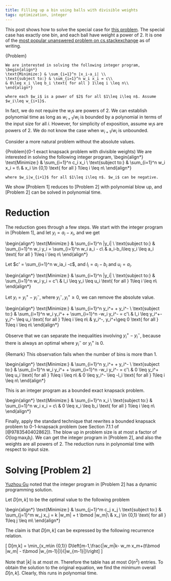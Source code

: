 ```yaml
---
title: Filling up a bin using balls with divisible weights
tags: optimization, integer
---
```


This post shows how to solve the special case for [this problem](http://cs.stackexchange.com/questions/12441/is-it-np-hard-to-fill-up-bins-with-minimum-moves). The special case has exactly one bin, and each ball have weight a power of $2$. It is one of the [most popular unanswered problem on cs.stackexchange](http://cs.stackexchange.com/unanswered) as of writing.

{Problem}

    We are interested in solving the following integer program, 
    \begin{align*}
    \text{Minimize:} & \sum_{i=1}^n |x_i-a_i| \\
    \text{subject to:} & \sum_{i=1}^n w_i x_i = c\\
    & 0\leq x_i \leq b_i \text{ for all } 1\leq i \leq n\\
    \end{align*}

    where each $w_i$ is a power of $2$ for all $1\leq i\leq n$. Assume $w_i\leq w_{i+1}$.

In fact, we do not require the $w_i$s are powers of $2$. We can establish polynomial time as long as $w_{i+1}/w_i$ is bounded by a polynomial in terms of the input size for all $i$. However, for simplicity of exposition, assume $w_i$s are powers of $2$. We do not know the case when $w_{i+1}/w_i$ is unbounded.

Consider a more natural problem without the absolute values.

{Problem}($0$-$1$ exact knapsack problem with divisible weights)
    We are interested in solving the following integer program, 
    \begin{align*}
    \text{Minimize:} & \sum_{i=1}^n c_i x_i \\
    \text{subject to:} & \sum_{i=1}^n w_i x_i = t\\
    & x_i \in \{0,1\} \text{ for all } 1\leq i \leq n\\
    \end{align*}

    where $w_i|w_{i+1}$ for all $1\leq i\leq n$. $w_i$ can be negative.


We show [Problem 1] reduces to [Problem 2] with polynomial blow up, and [Problem 2] can be solved in polynomial time.

# Reduction

The reduction goes through a few steps. We start with the integer program in [Problem 1], and let $y_i = a_i-x_i$, and we get

\begin{align*}
\text{Minimize:} & \sum_{i=1}^n |y_i| \\
\text{subject to:} & \sum_{i=1}^n w_i y_i = \sum_{i=1}^n w_i a_i - c\\
& a_i-b_i\leq y_i \leq a_i \text{ for all } 1\leq i \leq n\\
\end{align*}

Let $c' = \sum_{i=1}^n w_ia_i -c$, and $l_i = a_i-b_i$ and $u_i = a_i$.

\begin{align*}
\text{Minimize:} & \sum_{i=1}^n |y_i| \\
\text{subject to:} & \sum_{i=1}^n w_i y_i = c'\\
& l_i \leq y_i \leq u_i \text{ for all } 1\leq i \leq n\\
\end{align*}

Let $y_i=y_i^+ - y_i^-$, where $y_i^-,y_i^+\geq 0$, we can remove the absolute value.

\begin{align*}
\text{Minimize:} & \sum_{i=1}^n y_i^+ + y_i^- \\
\text{subject to:} & \sum_{i=1}^n w_i y_i^+ + \sum_{i=1}^n -w_i y_i^- = c'\\
& l_i \leq y_i^+- y_i^- \leq u_i \text{ for all } 1\leq i \leq n\\
& y_i^-, y_i^+\geq 0 \text{ for all } 1\leq i \leq n\\
\end{align*}

Observe that we can separate the inequalities involving $y_i^+ - y_i^-$, because there is always an optimal where $y_i^-$ or $y_i^+$ is $0$.

{Remark}
    This observation fails when the number of bins is more than $1$.

\begin{align*}
\text{Minimize:} & \sum_{i=1}^n y_i^+ + y_i^- \\
\text{subject to:} & \sum_{i=1}^n w_i y_i^+ + \sum_{i=1}^n -w_i y_i^- = c'\\
& 0 \leq y_i^+ \leq u_i \text{ for all } 1\leq i \leq n\\
& 0 \leq y_i^- \leq -l_i \text{ for all } 1\leq i \leq n\\
\end{align*}

This is an integer program as a bounded exact knapsack problem.

\begin{align*}
\text{Minimize:} & \sum_{i=1}^n x_i \\
\text{subject to:} & \sum_{i=1}^n w_i x_i = c\\
& 0 \leq x_i \leq b_i \text{ for all } 1\leq i \leq n\\
\end{align*}

Finally, apply the standard technique that rewrites a bounded knapsack problem to $0$-$1$-knapsack problem (see Section 7.1.1 of [@9783540402862]). The blow up in problem size is at most a factor of $O(\log \max_i b_i)$. We can get the integer program in [Problem 2], and also the weights are all powers of $2$. The reduction runs in polynomial time with respect to input size.

# Solving [Problem 2]

[Yuzhou Gu](http://sevenkplus.com/) noted that the integer program in [Problem 2] has a dynamic programming solution.

Let $D[m,k]$ to be the optimal value to the following problem

\begin{align*}
\text{Minimize:} & \sum_{j=1}^m c_j x_j \\
\text{subject to:} & \sum_{j=1}^m w_j x_j = k |w_m| + t \bmod |w_m|\\
& x_j \in \{0,1\} \text{ for all } 1\leq j \leq m\\
\end{align*}

The claim is that $D[m,k]$ can be expressed by the following recurrence relation.

\[
D[m,k] = \min_{x_m\in \{0,1\}} D\left[m-1,\frac{|w_m|k- w_m x_m+(t\bmod |w_m| - t\bmod |w_{m-1}|)}{|w_{m-1}|}\right]
\]

Note that $|k|$ is at most $m$. Therefore the table has at most $O(n^2)$ entries. To obtain the solution to the original equation, we find the minimum overall $D[n, k]$. Clearly, this runs in polynomial time.